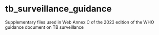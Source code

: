 # tb_surveillance_guidance
Supplementary files used in Web Annex C of the 2023 edition of the WHO guidance document on TB surveillance
